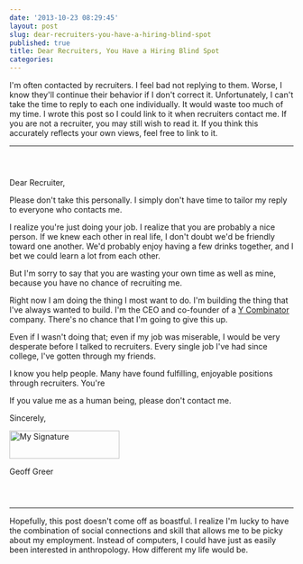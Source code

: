 ```yaml
---
date: '2013-10-23 08:29:45'
layout: post
slug: dear-recruiters-you-have-a-hiring-blind-spot
published: true
title: Dear Recruiters, You Have a Hiring Blind Spot
categories:
---
```


I'm often contacted by recruiters. I feel bad not replying to them. Worse, I know they'll continue their behavior if I don't correct it. Unfortunately, I can't take the time to reply to each one individually. It would waste too much of my time. I wrote this post so I could link to it when recruiters contact me. If you are not a recruiter, you may still wish to read it. If you think this accurately reflects your own views, feel free to link to it.

<hr style="margin-bottom: 4em;"/>

Dear Recruiter,

Please don't take this personally. I simply don't have time to tailor my reply to everyone who contacts me.

I realize you're just doing your job. I realize that you are probably a nice person. If we knew each other in real life, I don't doubt we'd be friendly toward one another. We'd probably enjoy having a few drinks together, and I bet we could learn a lot from each other.

But I'm sorry to say that you are wasting your own time as well as mine, because you have no chance of recruiting me.

Right now I am doing the thing I most want to do. I'm building the thing that I've always wanted to build. I'm the CEO and co-founder of a [Y Combinator](http://ycombinator.com/) company. There's no chance that I'm going to give this up.

Even if I wasn't doing that; even if my job was miserable, I would be very desperate before I talked to recruiters. Every single job I've had since college, I've gotten through my friends. 


I know you help people. Many have found fulfilling, enjoyable positions through recruiters. You're 

If you value me as a human being, please don't contact me.


Sincerely,

<img alt="My Signature" src="/images/signature.png" style="width:195px; height: 50px;" />

Geoff Greer


<hr style="margin-top: 4em;"/>

Hopefully, this post doesn't come off as boastful. I realize I'm lucky to have the combination of social connections and skill that allows me to be picky about my employment. Instead of computers, I could have just as easily been interested in anthropology. How different my life would be.
